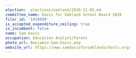```yaml
---
election: _elections/oakland/2020-11-03.md
committee_name: Davis for Oakland School Board 2020
filer_id: '1419930'
is_accepted_expenditure_ceiling: true
is_incumbent: false
name: Sam Davis
occupation: Education Analyst/Parent
photo_url: Benjamin-Sam-Davis.png
website_url: https://www.samdavisforoaklandschools.org/
---
```

